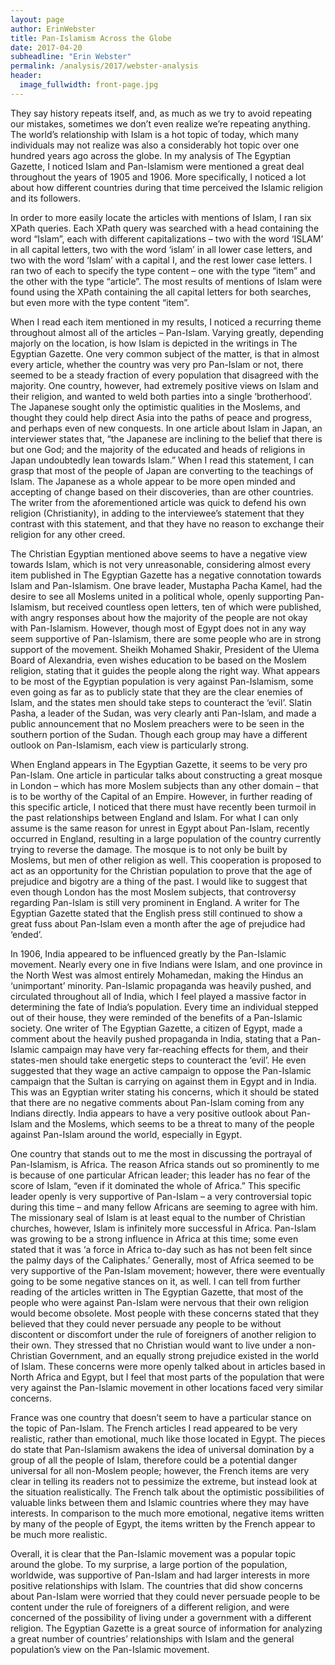 ```yaml
---
layout: page
author: ErinWebster
title: Pan-Islamism Across the Globe
date: 2017-04-20
subheadline: "Erin Webster"
permalink: /analysis/2017/webster-analysis
header:
  image_fullwidth: front-page.jpg
---
```

They say history repeats itself, and, as much as we try to avoid repeating our mistakes, sometimes we don’t even realize we’re repeating anything. The world’s relationship with Islam is a hot topic of today, which many individuals may not realize was also a considerably hot topic over one hundred years ago across the globe. In my analysis of The Egyptian Gazette, I noticed Islam and Pan-Islamism were mentioned a great deal throughout the years of 1905 and 1906. More specifically, I noticed a lot about how different countries during that time perceived the Islamic religion and its followers.

In order to more easily locate the articles with mentions of Islam, I ran six XPath queries. Each XPath query was searched with a head containing the word “Islam”, each with different capitalizations – two with the word ‘ISLAM’ in all capital letters, two with the word ‘islam’ in all lower case letters, and two with the word ‘Islam’ with a capital I, and the rest lower case letters. I ran two of each to specify the type content – one with the type “item” and the other with the type “article”. The most results of mentions of Islam were found using the XPath containing the all capital letters for both searches, but even more with the type content “item”.

When I read each item mentioned in my results, I noticed a recurring theme throughout almost all of the articles – Pan-Islam. Varying greatly, depending majorly on the location, is how Islam is depicted in the writings in The Egyptian Gazette. One very common subject of the matter, is that in almost every article, whether the country was very pro Pan-Islam or not, there seemed to be a steady fraction of every population that disagreed with the majority. One country, however, had extremely positive views on Islam and their religion, and wanted to weld both parties into a single ‘brotherhood’. The Japanese sought only the optimistic qualities in the Moslems, and thought they could help direct Asia into the paths of peace and progress, and perhaps even of new conquests. In one article about Islam in Japan, an interviewer states that, “the Japanese are inclining to the belief that there is but one God; and the majority of the educated and heads of religions in Japan undoubtedly lean towards Islam.” When I read this statement, I can grasp that most of the people of Japan are converting to the teachings of Islam. The Japanese as a whole appear to be more open minded and accepting of change based on their discoveries, than are other countries. The writer from the aforementioned article was quick to defend his own religion (Christianity), in adding to the interviewee’s statement that they contrast with this statement, and that they have no reason to exchange their religion for any other creed.

The Christian Egyptian mentioned above seems to have a negative view towards Islam, which is not very unreasonable, considering almost every item published in The Egyptian Gazette has a negative connotation towards Islam and Pan-Islamism. One brave leader, Mustapha Pacha Kamel, had the desire to see all Moslems united in a political whole, openly supporting Pan-Islamism, but received countless open letters, ten of which were published, with angry responses about how the majority of the people are not okay with Pan-Islamism. However, though most of Egypt does not in any way seem supportive of Pan-Islamism, there are some people who are in strong support of the movement. Sheikh Mohamed Shakir, President of the Ulema Board of Alexandria, even wishes education to be based on the Moslem religion, stating that it guides the people along the right way. What appears to be most of the Egyptian population is very against Pan-Islamism, some even going as far as to publicly state that they are the clear enemies of Islam, and the states men should take steps to counteract the ‘evil’. Slatin Pasha, a leader of the Sudan, was very clearly anti Pan-Islam, and made a public announcement that no Moslem preachers were to be seen in the southern portion of the Sudan. Though each group may have a different outlook on Pan-Islamism, each view is particularly strong.

When England appears in The Egyptian Gazette, it seems to be very pro Pan-Islam. One article in particular talks about constructing a great mosque in London – which has more Moslem subjects than any other domain – that is to be worthy of the Capital of an Empire. However, in further reading of this specific article, I noticed that there must have recently been turmoil in the past relationships between England and Islam. For what I can only assume is the same reason for unrest in Egypt about Pan-Islam, recently occurred in England, resulting in a large population of the country currently trying to reverse the damage. The mosque is to not only be built by Moslems, but men of other religion as well. This cooperation is proposed to act as an opportunity for the Christian population to prove that the age of prejudice and bigotry are a thing of the past. I would like to suggest that even though London has the most Moslem subjects, that controversy regarding Pan-Islam is still very prominent in England. A writer for The Egyptian Gazette stated that the English press still continued to show a great fuss about Pan-Islam even a month after the age of prejudice had ‘ended’.

In 1906, India appeared to be influenced greatly by the Pan-Islamic movement. Nearly every one in five Indians were Islam, and one province in the North West was almost entirely Mohamedan, making the Hindus an ‘unimportant’ minority. Pan-Islamic propaganda was heavily pushed, and circulated throughout all of India, which I feel played a massive factor in determining the fate of India’s population. Every time an individual stepped out of their house, they were reminded of the benefits of a Pan-Islamic society. One writer of The Egyptian Gazette, a citizen of Egypt, made a comment about the heavily pushed propaganda in India, stating that a Pan-Islamic campaign may have very far-reaching effects for them, and their states-men should take energetic steps to counteract the ‘evil’. He even suggested that they wage an active campaign to oppose the Pan-Islamic campaign that the Sultan is carrying on against them in Egypt and in India. This was an Egyptian writer stating his concerns, which it should be stated that there are no negative comments about Pan-Islam coming from any Indians directly. India appears to have a very positive outlook about Pan-Islam and the Moslems, which seems to be a threat to many of the people against Pan-Islam around the world, especially in Egypt.

One country that stands out to me the most in discussing the portrayal of Pan-Islamism, is Africa. The reason Africa stands out so prominently to me is because of one particular African leader; this leader has no fear of the score of Islam, “even if it dominated the whole of Africa.” This specific leader openly is very supportive of Pan-Islam – a very controversial topic during this time – and many fellow Africans are seeming to agree with him. The missionary seal of Islam is at least equal to the number of Christian churches, however, Islam is infinitely more successful in Africa. Pan-Islam was growing to be a strong influence in Africa at this time; some even stated that it was ‘a force in Africa to-day such as has not been felt since the palmy days of the Caliphates.’ Generally, most of Africa seemed to be very supportive of the Pan-Islam movement; however, there were eventually going to be some negative stances on it, as well. I can tell from further reading of the articles written in The Egyptian Gazette, that most of the people who were against Pan-Islam were nervous that their own religion would become obsolete. Most people with these concerns stated that they believed that they could never persuade any people to be without discontent or discomfort under the rule of foreigners of another religion to their own. They stressed that no Christian would want to live under a non-Christian Government, and an equally strong prejudice existed in the world of Islam. These concerns were more openly talked about in articles based in North Africa and Egypt, but I feel that most parts of the population that were very against the Pan-Islamic movement in other locations faced very similar concerns.

France was one country that doesn’t seem to have a particular stance on the topic of Pan-Islam. The French articles I read appeared to be very realistic, rather than emotional, much like those located in Egypt. The pieces do state that Pan-Islamism awakens the idea of universal domination by a group of all the people of Islam, therefore could be a potential danger universal for all non-Moslem people; however, the French items are very clear in telling its readers not to pessimize the extreme, but instead look at the situation realistically. The French talk about the optimistic possibilities of valuable links between them and Islamic countries where they may have interests. In comparison to the much more emotional, negative items written by many of the people of Egypt, the items written by the French appear to be much more realistic.

Overall, it is clear that the Pan-Islamic movement was a popular topic around the globe. To my surprise, a large portion of the population, worldwide, was supportive of Pan-Islam and had larger interests in more positive relationships with Islam. The countries that did show concerns about Pan-Islam were worried that they could never persuade people to be content under the rule of foreigners of a different religion, and were concerned of the possibility of living under a government with a different religion. The Egyptian Gazette is a great source of information for analyzing a great number of countries’ relationships with Islam and the general population’s view on the Pan-Islamic movement.
